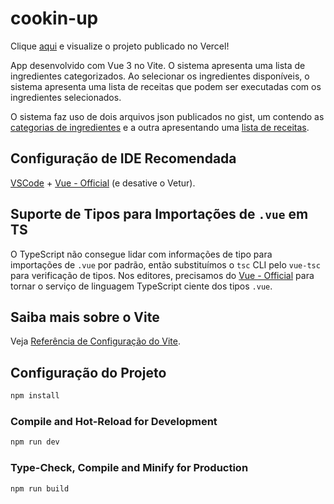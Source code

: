 # cookin-up

Clique [aqui](https://cookin-up-five.vercel.app/) e visualize o projeto publicado no Vercel!

App desenvolvido com Vue 3 no Vite. O sistema apresenta uma lista de ingredientes categorizados. Ao selecionar os ingredientes disponíveis, o sistema apresenta uma lista de receitas que podem ser executadas com os ingredientes selecionados.

O sistema faz uso de dois arquivos json publicados no gist, um contendo as [categorias de ingredientes](https://gist.githubusercontent.com/eanicomaco/a05a10efe349b95663356fd17e0b9361/raw/29f8ad3dde6746c563481b9ee3ad99adf409df4e/categorias.json) e a outra apresentando uma [lista de receitas](https://gist.githubusercontent.com/eanicomaco/29dcaf960adfdfa4d740d94e774dc22e/raw/92656451221eeb63877fe6ef12c53622d01891d3/receitas.json).

## Configuração de IDE Recomendada

[VSCode](https://code.visualstudio.com/) + [Vue - Official](https://marketplace.visualstudio.com/items?itemName=Vue.volar) (e desative o Vetur).

## Suporte de Tipos para Importações de `.vue` em TS

O TypeScript não consegue lidar com informações de tipo para importações de `.vue` por padrão, então substituímos o `tsc` CLI pelo `vue-tsc` para verificação de tipos. Nos editores, precisamos do [Vue - Official](https://marketplace.visualstudio.com/items?itemName=Vue.volar) para tornar o serviço de linguagem TypeScript ciente dos tipos `.vue`.

## Saiba mais sobre o Vite

Veja [Referência de Configuração do Vite](https://vitejs.dev/config/).

## Configuração do Projeto

```sh
npm install
```

### Compile and Hot-Reload for Development

```sh
npm run dev
```

### Type-Check, Compile and Minify for Production

```sh
npm run build
```